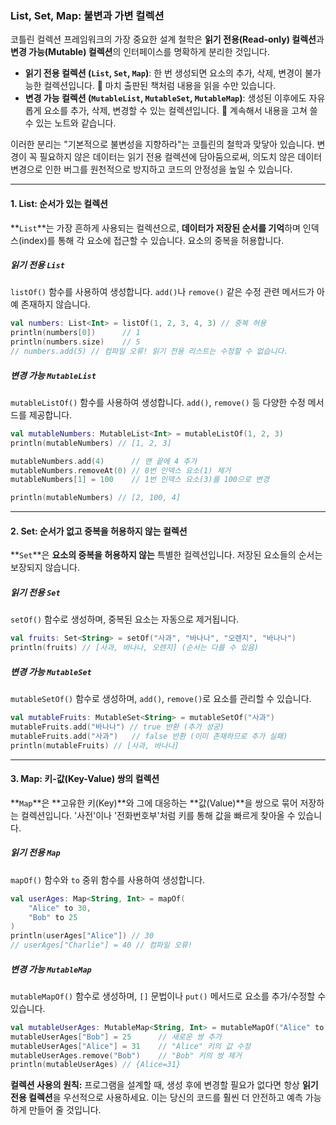 ### List, Set, Map: 불변과 가변 컬렉션

코틀린 컬렉션 프레임워크의 가장 중요한 설계 철학은 **읽기 전용(Read-only) 컬렉션**과 **변경 가능(Mutable) 컬렉션**의 인터페이스를 명확하게 분리한 것입니다.

  * **읽기 전용 컬렉션 (`List`, `Set`, `Map`)**: 한 번 생성되면 요소의 추가, 삭제, 변경이 불가능한 컬렉션입니다. 📖 마치 출판된 책처럼 내용을 읽을 수만 있습니다.
  * **변경 가능 컬렉션 (`MutableList`, `MutableSet`, `MutableMap`)**: 생성된 이후에도 자유롭게 요소를 추가, 삭제, 변경할 수 있는 컬렉션입니다. 📓 계속해서 내용을 고쳐 쓸 수 있는 노트와 같습니다.

이러한 분리는 "기본적으로 불변성을 지향하라"는 코틀린의 철학과 맞닿아 있습니다. 변경이 꼭 필요하지 않은 데이터는 읽기 전용 컬렉션에 담아둠으로써, 의도치 않은 데이터 변경으로 인한 버그를 원천적으로 방지하고 코드의 안정성을 높일 수 있습니다.

-----

#### 1\. List: 순서가 있는 컬렉션

\*\*`List`\*\*는 가장 흔하게 사용되는 컬렉션으로, **데이터가 저장된 순서를 기억**하며 인덱스(index)를 통해 각 요소에 접근할 수 있습니다. 요소의 중복을 허용합니다.

##### 읽기 전용 `List`

`listOf()` 함수를 사용하여 생성합니다. `add()`나 `remove()` 같은 수정 관련 메서드가 아예 존재하지 않습니다.

```kotlin
val numbers: List<Int> = listOf(1, 2, 3, 4, 3) // 중복 허용
println(numbers[0])      // 1
println(numbers.size)    // 5
// numbers.add(5) // 컴파일 오류! 읽기 전용 리스트는 수정할 수 없습니다.
```

##### 변경 가능 `MutableList`

`mutableListOf()` 함수를 사용하여 생성합니다. `add()`, `remove()` 등 다양한 수정 메서드를 제공합니다.

```kotlin
val mutableNumbers: MutableList<Int> = mutableListOf(1, 2, 3)
println(mutableNumbers) // [1, 2, 3]

mutableNumbers.add(4)      // 맨 끝에 4 추가
mutableNumbers.removeAt(0) // 0번 인덱스 요소(1) 제거
mutableNumbers[1] = 100    // 1번 인덱스 요소(3)를 100으로 변경

println(mutableNumbers) // [2, 100, 4]
```

-----

#### 2\. Set: 순서가 없고 중복을 허용하지 않는 컬렉션

\*\*`Set`\*\*은 **요소의 중복을 허용하지 않는** 특별한 컬렉션입니다. 저장된 요소들의 순서는 보장되지 않습니다.

##### 읽기 전용 `Set`

`setOf()` 함수로 생성하며, 중복된 요소는 자동으로 제거됩니다.

```kotlin
val fruits: Set<String> = setOf("사과", "바나나", "오렌지", "바나나")
println(fruits) // [사과, 바나나, 오렌지] (순서는 다를 수 있음)
```

##### 변경 가능 `MutableSet`

`mutableSetOf()` 함수로 생성하며, `add()`, `remove()`로 요소를 관리할 수 있습니다.

```kotlin
val mutableFruits: MutableSet<String> = mutableSetOf("사과")
mutableFruits.add("바나나") // true 반환 (추가 성공)
mutableFruits.add("사과")   // false 반환 (이미 존재하므로 추가 실패)
println(mutableFruits) // [사과, 바나나]
```

-----

#### 3\. Map: 키-값(Key-Value) 쌍의 컬렉션

\*\*`Map`\*\*은 \*\*고유한 키(Key)\*\*와 그에 대응하는 \*\*값(Value)\*\*을 쌍으로 묶어 저장하는 컬렉션입니다. '사전'이나 '전화번호부'처럼 키를 통해 값을 빠르게 찾아올 수 있습니다.

##### 읽기 전용 `Map`

`mapOf()` 함수와 `to` 중위 함수를 사용하여 생성합니다.

```kotlin
val userAges: Map<String, Int> = mapOf(
    "Alice" to 30,
    "Bob" to 25
)
println(userAges["Alice"]) // 30
// userAges["Charlie"] = 40 // 컴파일 오류!
```

##### 변경 가능 `MutableMap`

`mutableMapOf()` 함수로 생성하며, `[]` 문법이나 `put()` 메서드로 요소를 추가/수정할 수 있습니다.

```kotlin
val mutableUserAges: MutableMap<String, Int> = mutableMapOf("Alice" to 30)
mutableUserAges["Bob"] = 25      // 새로운 쌍 추가
mutableUserAges["Alice"] = 31    // "Alice" 키의 값 수정
mutableUserAges.remove("Bob")    // "Bob" 키의 쌍 제거
println(mutableUserAges) // {Alice=31}
```

**컬렉션 사용의 원칙:** 프로그램을 설계할 때, 생성 후에 변경할 필요가 없다면 항상 **읽기 전용 컬렉션**을 우선적으로 사용하세요. 이는 당신의 코드를 훨씬 더 안전하고 예측 가능하게 만들어 줄 것입니다.